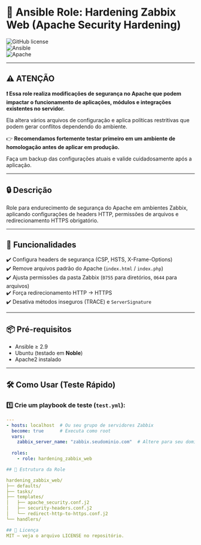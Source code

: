 # 📌 Ansible Role: Hardening Zabbix Web (Apache Security Hardening)

![GitHub license](https://img.shields.io/github/license/josezipf/hardening_zabbix_web)  
![Ansible](https://img.shields.io/badge/ansible-%231A1918.svg?style=flat&logo=ansible&logoColor=white)  
![Apache](https://img.shields.io/badge/apache-%23D42029.svg?style=flat&logo=apache&logoColor=white)

---

## ⚠️ ATENÇÃO

**❗ Essa role realiza modificações de segurança no Apache que podem impactar o funcionamento de aplicações, módulos e integrações existentes no servidor.**

Ela altera vários arquivos de configuração e aplica políticas restritivas que podem gerar conflitos dependendo do ambiente.

👉 **Recomendamos fortemente testar primeiro em um ambiente de homologação antes de aplicar em produção.**  

Faça um backup das configurações atuais e valide cuidadosamente após a aplicação.

---

## 🔒 Descrição

Role para endurecimento de segurança do Apache em ambientes Zabbix, aplicando configurações de headers HTTP, permissões de arquivos e redirecionamento HTTPS obrigatório.

---

## 🚀 Funcionalidades

✔️ Configura headers de segurança (CSP, HSTS, X-Frame-Options)  
✔️ Remove arquivos padrão do Apache (`index.html` / `index.php`)  
✔️ Ajusta permissões da pasta Zabbix (`0755` para diretórios, `0644` para arquivos)  
✔️ Força redirecionamento HTTP → HTTPS  
✔️ Desativa métodos inseguros (TRACE) e `ServerSignature`  

---

## 📦 Pré-requisitos

- Ansible ≥ 2.9  
- Ubuntu (testado em **Noble**)  
- Apache2 instalado  

---

## 🛠️ Como Usar (Teste Rápido)

### 1️⃣ Crie um playbook de teste (`test.yml`):

```yaml
---
- hosts: localhost  # Ou seu grupo de servidores Zabbix
  become: true      # Executa como root
  vars:
    zabbix_server_name: "zabbix.seudominio.com"  # Altere para seu domínio
  
  roles:
    - role: hardening_zabbix_web

## 📂 Estrutura da Role

hardening_zabbix_web/
├── defaults/
├── tasks/
├── templates/
│   ├── apache_security.conf.j2
│   ├── security-headers.conf.j2
│   └── redirect-http-to-https.conf.j2
└── handlers/

## 📄 Licença
MIT — veja o arquivo LICENSE no repositório.


